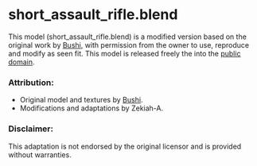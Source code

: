 # short_assault_rifle.blend

This model (short_assault_rifle.blend) is a modified version based on the original work by
[Bushi](https://discord.com/users/820207190169878550), with permission from the owner to use,
reproduce and modify as seen fit. This model is released freely the into the
[public domain](https://unlicense.org/).

### Attribution:
- Original model and textures by [Bushi](https://discord.com/users/820207190169878550).
- Modifications and adaptations by Zekiah-A.

### Disclaimer:
This adaptation is not endorsed by the original licensor and is provided without warranties.
